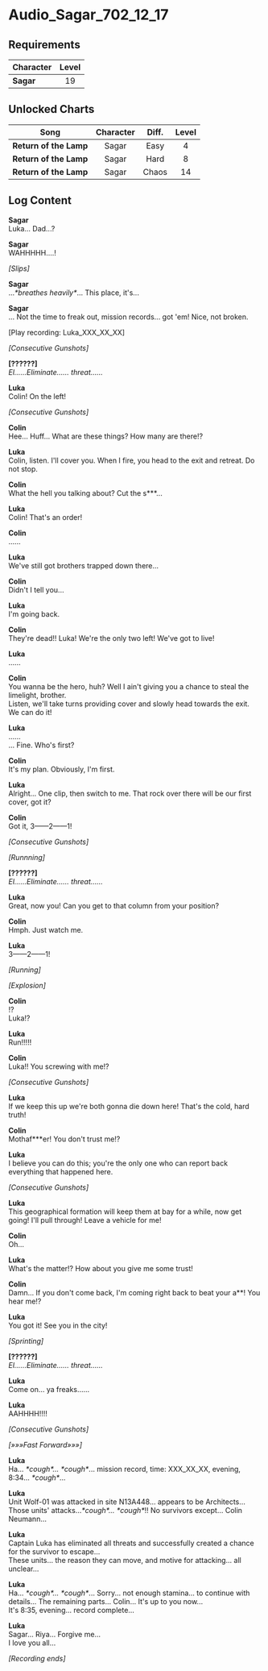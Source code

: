 # Audio_Sagar_702_12_17
## Requirements
|Character|Level|
|---------|:---:|
|**Sagar**| 19  |

## Unlocked Charts
|         Song         |Character|Diff.|Level|
|----------------------|:-------:|:---:|:---:|
|**Return of the Lamp**|  Sagar  |Easy |  4  |
|**Return of the Lamp**|  Sagar  |Hard |  8  |
|**Return of the Lamp**|  Sagar  |Chaos| 14  |

## Log Content
**Sagar**<br>
Luka... Dad...?

**Sagar**<br>
WAHHHHH....!

*\[Slips\]*

**Sagar**<br>
...*\*breathes heavily\**... This place, it's...

**Sagar**<br>
... Not the time to freak out, mission records... got 'em! Nice, not broken.

[Play recording: Luka\_XXX\_XX\_XX]

*\[Consecutive Gunshots\]*

**[??????]**<br>
*El……Eliminate…… threat……*

**Luka**<br>
Colin! On the left!

*\[Consecutive Gunshots\]*

**Colin**<br>
Hee... Huff... What are these things? How many are there!?

**Luka**<br>
Colin, listen. I'll cover you. When I fire, you head to the exit and retreat. Do not stop.

**Colin**<br>
What the hell you talking about? Cut the s\*\*\*...

**Luka**<br>
Colin! That's an order!

**Colin**<br>
......

**Luka**<br>
We've still got brothers trapped down there...

**Colin**<br>
Didn't I tell you...

**Luka**<br>
I'm going back.

**Colin**<br>
They're dead!! Luka! We're the only two left! We've got to live!

**Luka**<br>
......

**Colin**<br>
You wanna be the hero, huh? Well I ain't giving you a chance to steal the limelight, brother.<br>
Listen, we'll take turns providing cover and slowly head towards the exit. We can do it!

**Luka**<br>
......<br>
... Fine. Who's first?

**Colin**<br>
It's my plan. Obviously, I'm first.

**Luka**<br>
Alright... One clip, then switch to me. That rock over there will be our first cover, got it?

**Colin**<br>
Got it, 3——2——1!

*\[Consecutive Gunshots\]*

*\[Runnning\]*

**[??????]**<br>
*El……Eliminate…… threat……*

**Luka**<br>
Great, now you! Can you get to that column from your position?

**Colin**<br>
Hmph. Just watch me.

**Luka**<br>
3——2——1!

*\[Running\]*

*\[Explosion\]*

**Colin**<br>
!?<br>
Luka!?

**Luka**<br>
Run!!!!!

**Colin**<br>
Luka!! You screwing with me!?

*\[Consecutive Gunshots\]*

**Luka**<br>
If we keep this up we're both gonna die down here! That's the cold, hard truth!

**Colin**<br>
Mothaf\*\*\*er! You don't trust me!?

**Luka**<br>
I believe you can do this; you're the only one who can report back everything that happened here.

*\[Consecutive Gunshots\]*

**Luka**<br>
This geographical formation will keep them at bay for a while, now get going! I'll pull through! Leave a vehicle for me!

**Colin**<br>
Oh...

**Luka**<br>
What's the matter!? How about you give me some trust!

**Colin**<br>
Damn... If you don't come back, I'm coming right back to beat your a\*\*! You hear me!?

**Luka**<br>
You got it! See you in the city!

*\[Sprinting\]*

**[??????]**<br>
*El……Eliminate…… threat……*

**Luka**<br>
Come on… ya freaks……

**Luka**<br>
AAHHHH!!!!

*\[Consecutive Gunshots\]*

*[»»»Fast Forward»»»]*

**Luka**<br>
Ha... *\*cough\*... \*cough\**... mission record, time: XXX\_XX\_XX, evening, 8:34... *\*cough\**...

**Luka**<br>
Unit Wolf\-01 was attacked in site N13A448… appears to be Architects… Those units' attacks…*\*cough\*... \*cough\**!! No survivors except... Colin Neumann...

**Luka**<br>
Captain Luka has eliminated all threats and successfully created a chance for the survivor to escape...<br>
These units... the reason they can move, and motive for attacking... all unclear...

**Luka**<br>
Ha... *\*cough\*... \*cough\**... Sorry... not enough stamina... to continue with details... The remaining parts... Colin... It's up to you now...<br>
It's 8:35, evening... record complete...

**Luka**<br>
Sagar… Riya… Forgive me…<br>
I love you all…

*[Recording ends]*
